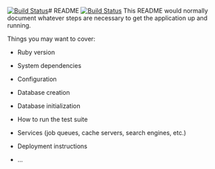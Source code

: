 [![Build Status](https://travis-ci.org/gitpetr/flashcards.svg?branch=master)](https://travis-ci.org/gitpetr/flashcards)# README
[![Build Status](https://travis-ci.org/gitpetr/flashcards.svg?branch=master)](https://travis-ci.org/gitpetr/flashcards)
This README would normally document whatever steps are necessary to get the
application up and running.

Things you may want to cover:

* Ruby version

* System dependencies

* Configuration

* Database creation

* Database initialization

* How to run the test suite

* Services (job queues, cache servers, search engines, etc.)

* Deployment instructions

* ...
